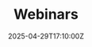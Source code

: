 ---
title: Webinars
linkTitle: Webinars
date: '2025-04-29T17:10:00Z'
weight: 1
description: Webinar process includes pre-planning, planning, promotion, technical
  setup, live execution, post-webinar follow-up, documentation, and continuous improvement
  based on feedback.
draft: false
ref: webinars
---